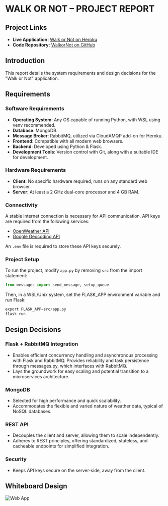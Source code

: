 # WALK OR NOT – PROJECT REPORT

## Project Links
- **Live Application:** [Walk or Not on Heroku](https://walkornot-7a4f9baaf72e.herokuapp.com)
- **Code Repository:** [WalkorNot on GitHub](https://github.com/jburanpuri/WalkorNot)

## Introduction
This report details the system requirements and design decisions for the "Walk or Not" application.

## Requirements

### Software Requirements
- **Operating System**: Any OS capable of running Python, with WSL using venv recommended.
- **Database**: MongoDB.
- **Message Broker**: RabbitMQ, utilized via CloudAMQP add-on for Heroku.
- **Frontend**: Compatible with all modern web browsers.
- **Backend**: Developed using Python & Flask.
- **Development Tools**: Version control with Git, along with a suitable IDE for development.

### Hardware Requirements
- **Client**: No specific hardware required, runs on any standard web browser.
- **Server**: At least a 2 GHz dual-core processor and 4 GB RAM.

### Connectivity
A stable internet connection is necessary for API communication. API keys are required from the following services:
- [OpenWeather API](https://openweathermap.org/api)
- [Google Geocoding API](https://developers.google.com/maps/documentation/geocoding/overview)

An `.env` file is required to store these API keys securely.

### Project Setup
To run the project, modify `app.py` by removing `src` from the import statement:

```python
from messages import send_message, setup_queue
```

Then, in a WSL/Unix system, set the FLASK_APP environment variable and run Flask:

```python
export FLASK_APP=src/app.py
flask run
```

## Design Decisions

### Flask + RabbitMQ Integration
- Enables efficient concurrency handling and asynchronous processing with Flask and RabbitMQ.
 Provides reliability and task persistence through messages.py, which interfaces with RabbitMQ.
- Lays the groundwork for easy scaling and potential transition to a microservices architecture.
  
### MongoDB
- Selected for high performance and quick scalability.
- Accommodates the flexible and varied nature of weather data, typical of NoSQL databases.
  
### REST API
- Decouples the client and server, allowing them to scale independently.
- Adheres to REST principles, offering standardized, stateless, and cacheable endpoints for simplified integration.

### Security
- Keeps API keys secure on the server-side, away from the client.

## Whiteboard Design

![Web App](https://github.com/jburanpuri/WalkorNot/assets/60244493/975ba15c-2cf3-4aaf-a771-267cee071cad)




